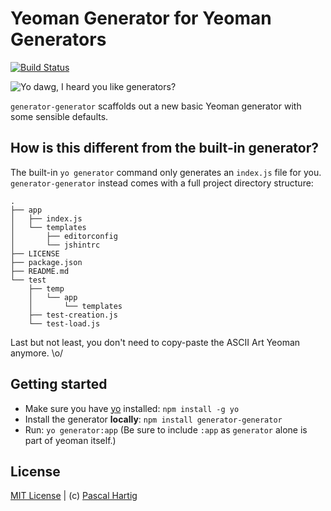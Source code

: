 # Yeoman Generator for Yeoman Generators
[![Build Status](https://secure.travis-ci.org/passy/generator-generator.png?branch=master)](https://travis-ci.org/passy/generator-generator)

![Yo dawg, I heard you like generators?](http://cdn.memegenerator.net/instances/400x/35608541.jpg)

`generator-generator` scaffolds out a new basic Yeoman generator with some
sensible defaults.

## How is this different from the built-in generator?

The built-in `yo generator` command only generates an `index.js` file for you.
`generator-generator` instead comes with a full project directory structure:

    .
    ├── app
    │   ├── index.js
    │   └── templates
    │       ├── editorconfig
    │       └── jshintrc
    ├── LICENSE
    ├── package.json
    ├── README.md
    └── test
        ├── temp
        │   └── app
        │       └── templates
        ├── test-creation.js
        └── test-load.js

Last but not least, you don't need to copy-paste the ASCII Art Yeoman anymore.
\o/

## Getting started
- Make sure you have [yo](https://github.com/yeoman/yo) installed:
    `npm install -g yo`
- Install the generator **locally**: `npm install generator-generator`
- Run: `yo generator:app` (Be sure to include `:app` as `generator` alone is part of yeoman itself.)

## License
[MIT License](http://en.wikipedia.org/wiki/MIT_License) |
(c) [Pascal Hartig](https://twitter.com/passy)
